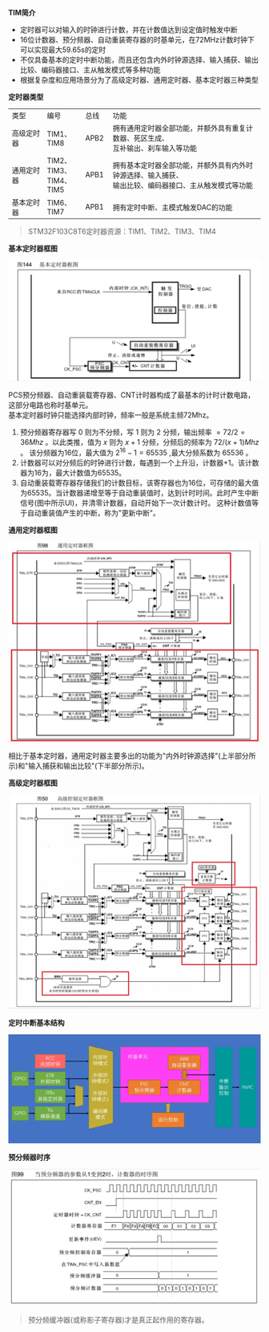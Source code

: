 **TIM简介**  
- 定时器可以对输入的时钟进行计数，并在计数值达到设定值时触发中断  
- 16位计数器、预分频器、自动重装寄存器的时基单元，在72MHz计数时钟下可以实现最大59.65s的定时
- 不仅具备基本的定时中断功能，而且还包含内外时钟源选择、输入捕获、输出比较、编码器接口、主从触发模式等多种功能
- 根据复杂度和应用场景分为了高级定时器、通用定时器、基本定时器三种类型

**定时器类型**  

<table>
  <tbody>
    <tr>
      <td>类型</td>
      <td>编号</td>
      <td>总线</td>
      <td>功能</td>
    </tr>
    <tr>
      <td>高级定时器</td>
      <td>TIM1、TIM8</td>
      <td>APB2</td>
      <td>拥有通用定时器全部功能，并额外具有重复计数器、死区生成、<br>互补输出、刹车输入等功能</td>
    </tr>
    <tr>
      <td>通用定时器</td>
      <td>TIM2、TIM3、<br>TIM4、TIM5<br></td>
      <td>APB1</td>
      <td>拥有基本定时器全部功能，并额外具有内外时钟源选择、输入捕获、<br>输出比较、编码器接口、主从触发模式等功能</td>
    </tr>
    <tr>
      <td>基本定时器</td>
      <td>TIM6、TIM7<br></td>
      <td>APB1</td>
      <td>拥有定时中断、主模式触发DAC的功能</td>
    </tr>
  </tbody>
  <colgroup>
    <col style="width: 13.8889%;">
    <col style="width: 15.2222%;">
    <col style="width: 10.8889%;">
    <col style="width: 60%;">
  </colgroup>
</table>

>STM32F103C8T6定时器资源：TIM1、TIM2、TIM3、TIM4

**基本定时器框图**  
<div><img src = "./images/基本定时器框图.png"></div>  

PCS预分频器、自动重装载寄存器、CNT计时器构成了最基本的计时计数电路，这部分电路也称时基单元。  
基本定时器时钟只能选择内部时钟，频率一般是系统主频72Mhz。  
1. 预分频器寄存器写 $0$ 则为不分频，写 $1$ 则为 $2$ 分频，输出频率 $= 72/2 = 36Mhz$ 。以此类推，值为 $x$ 则为 $x+1$ 分频，分频后的频率为 $72/(x+1)Mhz$ 。
该分频器为16位，最大值为 ${2}^ {16}-1=65535$ ,最大分频系数为 $65536$ 。
2. 计数器可以对分频后的时钟进行计数，每遇到一个上升沿，计数器+1。该计数器为16为，最大计数值为65535。
3. 自动重装载寄存器存储我们的计数目标，该寄存器也为16位，可存储的最大值为65535。当计数器递增至等于自动重装值时，达到计时时间。此时产生中断信号(图中所示UI)，并清零计数器，自动开始下一次计数计时。
   这种计数值等于自动重装值产生的中断，称为"更新中断"。

**通用定时器框图**  
<div><img src = "./images/通用定时器框图.png"></div>  

相比于基本定时器，通用定时器主要多出的功能为"内外时钟源选择"(上半部分所示)和"输入捕获和输出比较"(下半部分所示)。  

**高级定时器框图**  
<div><img src = "./images/高级定时器框图.png"></div>  

**定时中断基本结构**  
<div><img src = "./images/定时中断基本结构.png"></div>  

**预分频器时序**  
<div><img src = "./images/预分频器时序.png"></div>  

>预分频缓冲器(或称影子寄存器)才是真正起作用的寄存器。  
